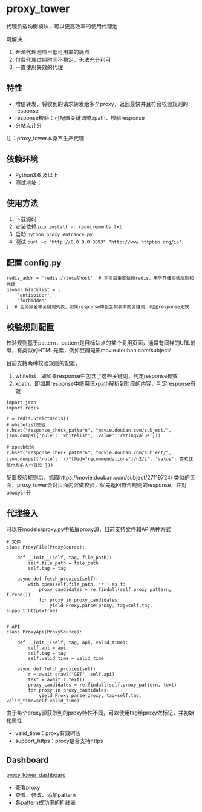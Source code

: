 # proxy_tower

代理负载均衡模块，可以更高效率的使用代理池

可解决：
1. 开源代理池项目低可用率的痛点
2. 付费代理过期时间不稳定，无法充分利用
3. 一直使用失效的代理

## 特性
* 增倍转发，将收到的请求转发给多个proxy，返回最快并且符合校验规则的response
* response校验：可配置关键词或xpath，校验response
* 分站点计分

注：proxy_tower本身不生产代理

## 依赖环境
* Python3.6 及以上
* 测试地址：

## 使用方法
1. 下载源码
2. 安装依赖 `pip install -r requirements.txt`
3. 启动 `python proxy_entrance.py`
4. 测试 `curl -x "http://0.0.0.0:8893" "http://www.httpbin.org/ip"`

## 配置 config.py
```shell
redis_addr = 'redis://localhost'  # 本项目重度依赖redis，用于存储校验规则和代理
global_blacklist = [
    'antispider',
    'forbidden'
]  # 全局黑名单关键词列表，如果response中包含列表中的关键词，判定response无效
```

## 校验规则配置
校验规则基于pattern，pattern是目标站点的某个复用页面，通常有同样的URL前缀，有类似的HTML元素，例如豆瓣电影movie.douban.com/subject/

目前支持两种校验规则的配置，
1. whitelist，即如果response中包含了这些关键词，判定response有效
2. xpath，即如果response中能用该xpath解析到对应的内容，判定response有效

```shell
import json
import redis

r = redis.StrictRedis()
# whitelist校验
r.hset("response_check_pattern", "movie.douban.com/subject/", json.dumps({'rule': 'whitelist', 'value':'ratingValue'}))

# xpath校验
r.hset("response_check_pattern", "movie.douban.com/subject/", json.dumps({'rule': '//*[@id="recommendations"]/h2/i', 'value':'喜欢这部电影的人也喜欢'}))
```

配置校验规则后，抓取https://movie.douban.com/subject/27119724/ 类似的页面，proxy_tower会对页面内容做校验，优先返回符合规则的response，并对proxy计分

## 代理接入

可以在models/proxy.py中拓展proxy源，目前支持文件和API两种方式
```shell
# 文件
class ProxyFile(ProxySource):

    def __init__(self, tag, file_path):
        self.file_path = file_path
        self.tag = tag

    async def fetch_proxies(self):
        with open(self.file_path, 'r') as f:
            proxy_candidates = re.findall(self.proxy_pattern, f.read())
            for proxy in proxy_candidates:
                yield Proxy.parse(proxy, tag=self.tag, support_https=True)


# API
class ProxyApi(ProxySource):

    def __init__(self, tag, api, valid_time):
        self.api = api
        self.tag = tag
        self.valid_time = valid_time

    async def fetch_proxies(self):
        r = await crawl("GET", self.api)
        text = await r.text()
        proxy_candidates = re.findall(self.proxy_pattern, text)
        for proxy in proxy_candidates:
            yield Proxy.parse(proxy, tag=self.tag, valid_time=self.valid_time)
```

由于每个proxy源获取到的proxy特性不同，可以使用tag给proxy做标记，并初始化属性
* valid_time：proxy有效时长
* support_https：proxy是否支持https

## Dashboard

[proxy_tower_dashboard](https://github.com/worldwonderer/proxy_tower_dashboard)

* 查看proxy
* 查看、修改、添加pattern
* 各pattern成功率的折线表
